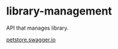 # library-management
API that manages library.

[petstore.swagger.io](https://petstore.swagger.io/?url=https://raw.githubusercontent.com/Abi-Nf/library-management/oas-td4-std22078/docs/api.yml)
